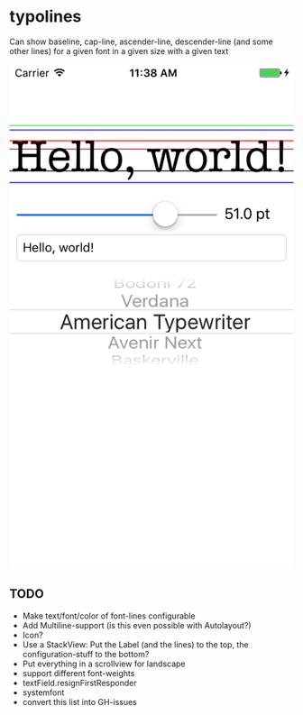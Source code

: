 # typolines

Can show baseline, cap-line, ascender-line, descender-line (and some other lines) for a given font in a given size with a given text

![Screenshot](screenshot.png)

## TODO

- Make text/font/color of font-lines configurable
- Add Multiline-support (is this even possible with Autolayout?)
- Icon?
- Use a StackView: Put the Label (and the lines) to the top, the configuration-stuff to the bottom?
- Put everything in a scrollview for landscape
- support different font-weights
- textField.resignFirstResponder
- systemfont
- convert this list into GH-issues
